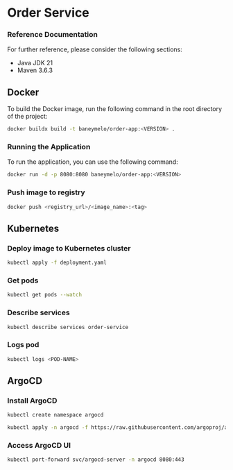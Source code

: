# Order Service

### Reference Documentation
For further reference, please consider the following sections:

* Java JDK 21
* Maven 3.6.3

## Docker
To build the Docker image, run the following command in the root directory of the project:

```bash
docker buildx build -t baneymelo/order-app:<VERSION> .
```

### Running the Application
To run the application, you can use the following command:

```bash
docker run -d -p 8080:8080 baneymelo/order-app:<VERSION>
```
### Push image to registry
```bash
docker push <registry_url>/<image_name>:<tag>
````


## Kubernetes

### Deploy image to Kubernetes cluster

```bash
kubectl apply -f deployment.yaml
```

### Get pods 

```bash
kubectl get pods --watch
```

### Describe services

```bash
kubectl describe services order-service
```

### Logs pod

```bash
kubectl logs <POD-NAME>
```

## ArgoCD

### Install ArgoCD

```bash
kubectl create namespace argocd

kubectl apply -n argocd -f https://raw.githubusercontent.com/argoproj/argo-cd/stable/manifests/install.yaml
```
### Access ArgoCD UI

```bash
kubectl port-forward svc/argocd-server -n argocd 8080:443
```
